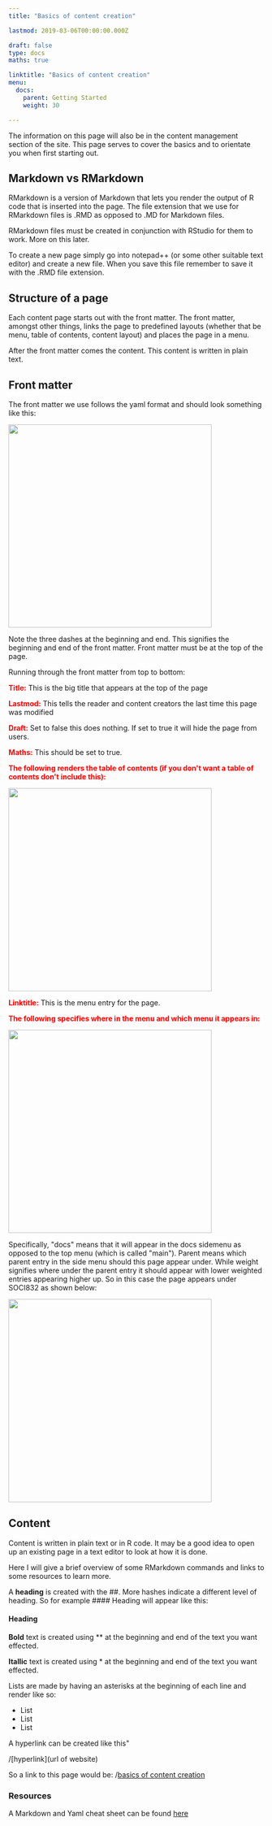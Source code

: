 ```yaml
---
title: "Basics of content creation"

lastmod: 2019-03-06T00:00:00.000Z

draft: false
type: docs
maths: true	

linktitle: "Basics of content creation"
menu:
  docs:
    parent: Getting Started
    weight: 30

---
```


The information on this page will also be in the content management section of the site. This page serves to cover the basics and to orientate you when first starting out.

## Markdown vs RMarkdown

RMarkdown is a version of Markdown that lets you render the output of R code that is inserted into the page. The file extension that we use for RMarkdown files is .RMD as opposed to .MD for Markdown files. 

RMarkdown files must be created in conjunction with RStudio for them to work. More on this later.

To create a new page simply go into notepad++ (or some other suitable text editor) and create a new file. When you save this file remember to save it with the .RMD file extension. 

## Structure of a page

Each content page starts out with the front matter. The front matter, amongst other things, links the page to predefined layouts (whether that be menu, table of contents, content layout) and places the page in a menu. 

After the front matter comes the content. This content is written in plain text. 

## Front matter

The front matter we use follows the yaml format and should look something like this:

<img width='400' src='/img/basics_of_content_creation_01.png'/>

Note the three dashes at the beginning and end. This signifies the beginning and end of the front matter. Front matter must be at the top of the page.

Running through the front matter from top to bottom:

<span style="color:red"> **Title:** </span> This is the big title that appears at the top of the page

<span style="color:red"> **Lastmod:** </span> This tells the reader and content creators the last time this page was modified

<span style="color:red"> **Draft:** </span> Set to false this does nothing. If set to true it will hide the page from users. 

<span style="color:red"> **Maths:** </span> This should be set to true.

<span style="color:red"> **The following renders the table of contents (if you don't want a table of contents don't include this):** </span>

<img width='400' src='/img/basics_of_content_creation_02.png'/>

<span style="color:red"> **Linktitle:** </span> This is the menu entry for the page.

<span style="color:red"> **The following specifies where in the menu and which menu it appears in:** </span>

<img width='400' src='/img/basics_of_content_creation_03.png'/>

Specifically, "docs" means that it will appear in the docs sidemenu as opposed to the top menu (which is called "main"). Parent means which parent entry in the side menu should this page appear under. While weight signifies where under the parent entry it should appear with lower weighted entries appearing higher up. So in this case the page appears under SOCI832 as shown below:

<img width='400' src='/img/basics_of_content_creation_04.png'/>

## Content

Content is written in plain text or in R code. It may be a good idea to open up an existing page in a text editor to look at how it is done. 

Here I will give a brief overview of some RMarkdown commands and links to some resources to learn more.

A **heading** is created with the ##. More hashes indicate a different level of heading. So for example #### Heading will appear like this:

#### Heading

**Bold** text is created using ** at the beginning and end of the text you want effected.

**Itallic** text is created using * at the beginning and end of the text you want effected.

Lists are made by having an asterisks at the beginning of each line and render like so:

* List
* List
* List

A hyperlink can be created like this"

/[hyperlink](url of website) 

So a link to this page would be:
/[basics of content creation](https://underthehood101.netlify.com/docs/basics_of_content_creation/)

### Resources

A Markdown and Yaml cheat sheet can be found [here](https://learn-the-web.algonquindesign.ca/topics/markdown-yaml-cheat-sheet/)